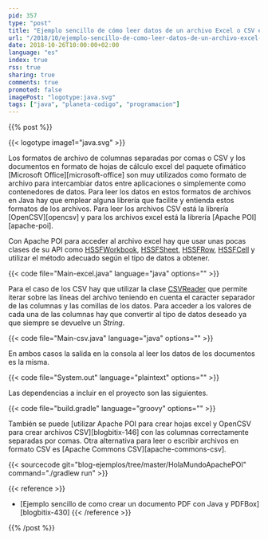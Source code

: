 ```yaml
---
pid: 357
type: "post"
title: "Ejemplo sencillo de cómo leer datos de un archivo Excel o CSV en Java"
url: "/2018/10/ejemplo-sencillo-de-como-leer-datos-de-un-archivo-excel-o-csv-en-java/"
date: 2018-10-26T10:00:00+02:00
language: "es"
index: true
rss: true
sharing: true
comments: true
promoted: false
imagePost: "logotype:java.svg"
tags: ["java", "planeta-codigo", "programacion"]
---
```


{{% post %}}

{{< logotype image1="java.svg" >}}

Los formatos de archivo de columnas separadas por comas o CSV y los documentos en formato de hojas de cálculo excel del paquete ofimático [Microsoft Office][microsoft-office] son muy utilizados como formato de archivo para intercambiar datos entre aplicaciones o simplemente como contenedores de datos. Para leer los datos en estos formatos de archivos en Java hay que emplear alguna librería que facilite y entienda estos formatos de los archivos. Para leer los archivos CSV está la librería [OpenCSV][opencsv] y para los archivos excel está la librería [Apache POI][apache-poi].

Con Apache POI para acceder al archivo excel hay que usar unas pocas clases de su API como [HSSFWorkbook](https://poi.apache.org/apidocs/org/apache/poi/hssf/usermodel/HSSFWorkbook.html), [HSSFSheet](https://poi.apache.org/apidocs/org/apache/poi/hssf/usermodel/HSSFSheet.html), [HSSFRow](https://poi.apache.org/apidocs/org/apache/poi/hssf/usermodel/HSSFRow.html), [HSSFCell](https://poi.apache.org/apidocs/org/apache/poi/hssf/usermodel/HSSFCell.html) y utilizar el método adecuado según el tipo de datos a obtener.

{{< code file="Main-excel.java" language="java" options="" >}}

Para el caso de los CSV hay que utilizar la clase [CSVReader](http://opencsv.sourceforge.net/apidocs/com/opencsv/CSVReader.html) que permite iterar sobre las líneas del archivo teniendo en cuenta el caracter separador de las columnas y las comillas de los datos. Para acceder a los valores de cada una de las columnas hay que convertir al tipo de datos deseado ya que siempre se devuelve un _String_.

{{< code file="Main-csv.java" language="java" options="" >}}

En ambos casos la salida en la consola al leer los datos de los documentos es la misma.

{{< code file="System.out" language="plaintext" options="" >}}

Las dependencias a incluir en el proyecto son las siguientes.

{{< code file="build.gradle" language="groovy" options="" >}}

También se puede [utilizar Apache POI para crear hojas excel y OpenCSV para crear archivos CSV][blogbitix-146] con las columnas correctamente separadas por comas. Otra alternativa para leer o escribir archivos en formato CSV es [Apache Commons CSV][apache-commons-csv].

{{< sourcecode git="blog-ejemplos/tree/master/HolaMundoApachePOI" command="./gradlew run" >}}

{{< reference >}}
* [Ejemplo sencillo de como crear un documento PDF con Java y PDFBox][blogbitix-430]
{{< /reference >}}

{{% /post %}}
